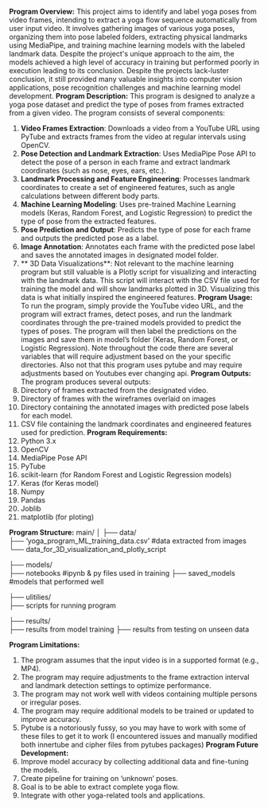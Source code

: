 **Program Overview:**
This project aims to identify and label yoga poses from video frames, intending to extract a yoga flow sequence automatically from user input video. It involves gathering images of various yoga poses, organizing them into pose labeled folders, extracting physical landmarks using MediaPipe, and training machine learning models with the labeled landmark data. Despite the project's unique approach to the aim, the models achieved a high level of accuracy in training but performed poorly in execution leading to its conclusion. Despite the projects lack-luster conclusion, it still provided many valuable insights into computer vision applications, pose recognition challenges and machine learning model development.
**Program Description:**
This program is designed to analyze a yoga pose dataset and predict the type of poses from frames extracted from a given video. The program consists of several components:
1. **Video Frames Extraction**: Downloads a video from a YouTube URL using PyTube and extracts frames from the video at regular intervals using OpenCV.
2. **Pose Detection and Landmark Extraction**: Uses MediaPipe Pose API to detect the pose of a person in each frame and extract landmark coordinates (such as nose, eyes, ears, etc.).
3. **Landmark Processing and Feature Engineering**: Processes landmark coordinates to create a set of engineered features, such as angle calculations between different body parts.
4. **Machine Learning Modeling**: Uses pre-trained Machine Learning models (Keras, Random Forest, and Logistic Regression) to predict the type of pose from the extracted features.
5. **Pose Prediction and Output**: Predicts the type of pose for each frame and outputs the predicted pose as a label.
6. **Image Annotation**: Annotates each frame with the predicted pose label and saves the annotated images in designated model folder.
7. ** 3D Data Visualizations**: Not relevant to the machine learning program but still valuable is a Plotly script for visualizing and interacting with the landmark data. This script will interact with the CSV file used for training the model and will show landmarks plotted in 3D. Visualizing this data is what initially inspired the engineered features. 
**Program Usage:**
To run the program, simply provide the YouTube video URL, and the program will extract frames, detect poses, and run the landmark coordinates through the pre-trained models provided to predict the types of poses. The program will then label the predictions on the images and save them in model’s folder (Keras, Random Forest, or Logistic Regression). Note throughout the code there are several variables that will require adjustment based on the your specific directories. Also not that this program uses pytube and may require adjustments based on Youtubes ever changing api. 
**Program Outputs:**
The program produces several outputs:
1. Directory of frames extracted from the designated video.
2. Directory of frames with the wireframes overlaid on images
3. Directory containing the annotated images with predicted pose labels for each model.
4. CSV file containing the landmark coordinates and engineered features used for prediction.
**Program Requirements:**
1. Python 3.x
2. OpenCV
3. MediaPipe Pose API
4. PyTube
5. scikit-learn (for Random Forest and Logistic Regression models)
6. Keras (for Keras model)
7. Numpy
8. Pandas
9. Joblib
10. matplotlib (for ploting)

**Program Structure:**
main/
│
├── data/                   
   ├── ‘yoga_program_ML_training_data.csv’ #data extracted from images              
   └── data_for_3D_visualization_and_plotly_script          

├── models/                 
   ├── notebooks #ipynb & py files used in training
   ├── saved_models #models that performed well  

├── ulitilies/                    
   ├── scripts for running program   
   
├── results/  
    ├── results from model training
    ├── results from testing on unseen data

**Program Limitations:**
1. The program assumes that the input video is in a supported format (e.g., MP4).
2. The program may require adjustments to the frame extraction interval and landmark detection settings to optimize performance.
3. The program may not work well with videos containing multiple persons or irregular poses.
4. The program may require additional models to be trained or updated to improve accuracy.
5. Pytube is a notoriously fussy, so you may have to work with some of these files to get it to work (I encountered issues and manually modified both innertube and cipher files from pytubes packages)
**Program Future Development:**
1. Improve model accuracy by collecting additional data and fine-tuning the models.
2. Create pipeline for training on ‘unknown’ poses.
3. Goal is to be able to extract complete yoga flow.
4. Integrate with other yoga-related tools and applications.
